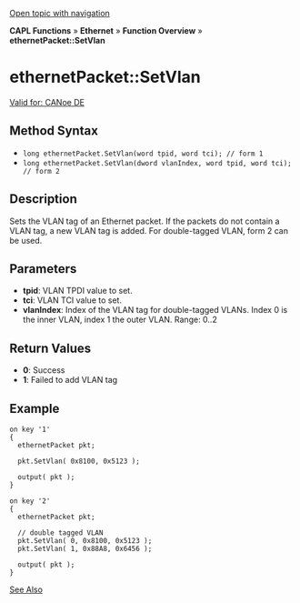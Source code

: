 [Open topic with navigation](../../../../../CANoeDEFamily.htm#Topics/CAPLFunctions/IP/Methods/CAPLfunctionSetVlan.md)

**CAPL Functions** » **Ethernet** » **Function Overview** » **ethernetPacket::SetVlan**

# ethernetPacket::SetVlan

[Valid for: CANoe DE](../../../Shared/FeatureAvailability.md)

## Method Syntax

- `long ethernetPacket.SetVlan(word tpid, word tci); // form 1`
- `long ethernetPacket.SetVlan(dword vlanIndex, word tpid, word tci); // form 2`

## Description

Sets the VLAN tag of an Ethernet packet. If the packets do not contain a VLAN tag, a new VLAN tag is added. For double-tagged VLAN, form 2 can be used.

## Parameters

- **tpid**: VLAN TPDI value to set.
- **tci**: VLAN TCI value to set.
- **vlanIndex**: Index of the VLAN tag for double-tagged VLANs. Index 0 is the inner VLAN, index 1 the outer VLAN. Range: 0..2

## Return Values

- **0**: Success
- **1**: Failed to add VLAN tag

## Example

```plaintext
on key '1'
{
  ethernetPacket pkt;

  pkt.SetVlan( 0x8100, 0x5123 );

  output( pkt );
}

on key '2'
{
  ethernetPacket pkt;

  // double tagged VLAN
  pkt.SetVlan( 0, 0x8100, 0x5123 );
  pkt.SetVlan( 1, 0x88A8, 0x6456 );

  output( pkt );
}
```

[See Also](javascript:void(0);)
